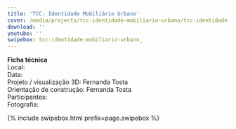 ```yaml
---
title: 'TCC: Identidade Mobiliário Urbano'
cover: /media/projects/tcc-identidade-mobiliario-urbano/tcc-identidade-mobiliario-urbano_00.jpg
download: ''
youtube: ''
swipebox: tcc-identidade-mobiliario-urbano_
---
```

**Ficha técnica**  
Local:  
Data:  
Projeto / visualização 3D: Fernanda Tosta  
Orientação de construção: Fernanda Tosta  
Participantes:  
Fotografia:  

{% include swipebox.html prefix=page.swipebox %}
